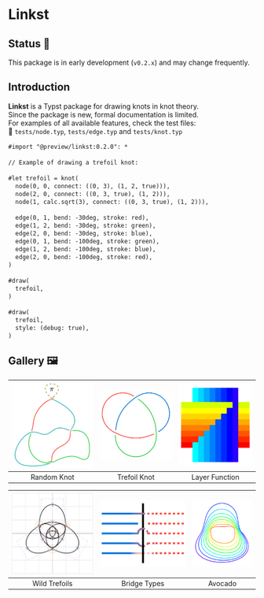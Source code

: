 # Linkst

## Status 🚧  

This package is in early development (`v0.2.x`) and may change frequently.

## Introduction  

**Linkst** is a Typst package for drawing knots in knot theory.  
Since the package is new, formal documentation is limited.  
For examples of all available features, check the test files:  
📄 `tests/node.typ`, `tests/edge.typ` and `tests/knot.typ`

```typst
#import "@preview/linkst:0.2.0": *

// Example of drawing a trefoil knot:

#let trefoil = knot(
  node(0, 0, connect: ((0, 3), (1, 2, true))),
  node(2, 0, connect: ((0, 3, true), (1, 2))),
  node(1, calc.sqrt(3), connect: ((0, 3, true), (1, 2))),
  
  edge(0, 1, bend: -30deg, stroke: red),
  edge(1, 2, bend: -30deg, stroke: green),
  edge(2, 0, bend: -30deg, stroke: blue),
  edge(0, 1, bend: -100deg, stroke: green),
  edge(1, 2, bend: -100deg, stroke: blue),
  edge(2, 0, bend: -100deg, stroke: red),
)

#draw(
  trefoil,
)

#draw(
  trefoil,
  style: (debug: true),
)
```

## Gallery 🖼️

| [![Random Knot](gallery/random.png)](gallery/random.png) | [![Trefoil Knot](gallery/trefoil.png)](gallery/trefoil.png) | [![Layer Function](gallery/layers.png)](gallery/layers.png) |
|:---:|:---:|:---:|
| Random Knot | Trefoil Knot | Layer Function |

| [![Wild Trefoils](gallery/wild-trefoils.png)](gallery/wild-trefoils.png) | [![Bridge Types](gallery/bridges.png)](gallery/bridges.png) | [![Avocado](gallery/avocado.png)](gallery/avocado.png) |
|:---:|:---:|:---:|
| Wild Trefoils | Bridge Types | Avocado |
